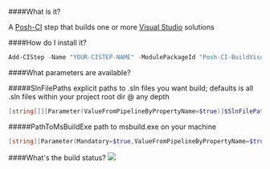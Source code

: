 ####What is it?

A [Posh-CI](https://github.com/Posh-CI/Posh-CI) step that builds one or more [Visual Studio](http://www.visualstudio.com) solutions

####How do I install it?

```PowerShell
Add-CIStep -Name "YOUR-CISTEP-NAME" -ModulePackageId "Posh-CI-BuildVisualStudioSln"
```

####What parameters are available?

#####SlnFilePaths
explicit paths to .sln files you want build; defaults is all .sln files within your project root dir @ any depth
```PowerShell
[string[]][Parameter(ValueFromPipelineByPropertyName=$true)]$SlnFilePaths
```
#####PathToMsBuildExe
path to msbuild.exe on your machine
```PowerShell
[string][Parameter(Mandatory=$true,ValueFromPipelineByPropertyName=$true)]$PathToMsBuildExe
```

####What's the build status?
![](https://ci.appveyor.com/api/projects/status/9tp100rf05jd7mcy?svg=true)
